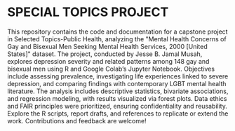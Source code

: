 # SPECIAL TOPICS PROJECT
This repository contains the code and documentation for a capstone project in Selected Topics-Public Health, analyzing the "Mental Health Concerns of Gay and Bisexual Men Seeking Mental Health Services, 2000 [United States]" dataset. 
The project, conducted by Jesse B. Jamal Musah, explores depression severity and related patterns among 148 gay and bisexual men using R and Google Colab’s Jupyter Notebook. 
Objectives include assessing prevalence, investigating life experiences linked to severe depression, and comparing findings with contemporary LGBT mental health literature. 
The analysis includes descriptive statistics, bivariate associations, and regression modeling, with results visualized via forest plots. Data ethics and FAIR principles were prioritized, ensuring confidentiality and reusability. 
Explore the R scripts, report drafts, and references to replicate or extend the work. 
Contributions and feedback are welcome!
